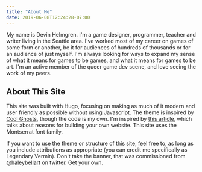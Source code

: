 ```yaml
---
title: "About Me"
date: 2019-06-08T12:24:28-07:00
---
```


My name is Devin Helmgren. I'm a game designer, programmer, teacher and writer living in the Seattle area. I've worked most of my career on games of some form or another, be it for audiences of hundreds of thousands or for an audience of just myself. I'm always looking for ways to expand my sense of what it means for games to be games, and what it means for games to be art. I'm an active member of the queer game dev scene, and love seeing the work of my peers.

## About This Site

This site was built with Hugo, focusing on making as much of it modern and user friendly as possible without using Javascript. The theme is inspired by [Cool Ghosts](https://coolghosts.net), though the code is my own. I'm inspired by [this article](https://matthiasott.com/articles/into-the-personal-website-verse), which talks about reasons for building your own website. This site uses the Montserrat font family.

If you want to use the theme or structure of this site, feel free to, as long as you include attributions as appropriate (you can credit me specifically as Legendary Vermin). Don't take the banner, that was commissioned from [@haleybellart](https://twitter.com/HaleyBellArt) on twitter. Get your own.